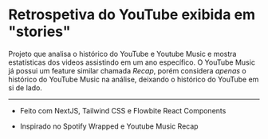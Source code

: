 # Retrospetiva do YouTube exibida em "stories"
Projeto que analisa o histórico do YouTube e Youtube Music e mostra estatísticas dos videos assistindo em um ano específico. O YouTube Music já possui um feature similar chamada *Recap*, porém considera *apenas* o histórico do YouTube Music na análise, deixando o histórico do YouTube em si de lado.

---

- Feito com NextJS, Tailwind CSS e Flowbite React Components

- Inspirado no Spotify Wrapped e Youtube Music Recap
